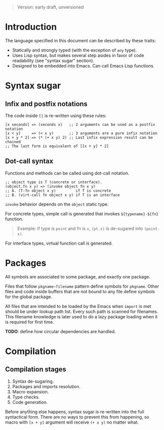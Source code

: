 > Version: early draft, unversioned

# Introduction

The language specified in this document can be described by these traits:

* Statically and strongly typed (with the exception of `any` type).
* Uses Lisp syntax, but makes several step asides in favor of code readability (see "syntax sugar" section).
* Designed to be embedded into Emacs. Can call Emacs Lisp functions.

# Syntax sugar

## Infix and postfix notations

The code inside `[]` is re-written using these rules:

```elisp
[x seconds] => (seconds x)   ;; 2 arguments can be used as a postfix notation
[x < y]     => (< x y)       ;; 3 arguments are a pure infix notation
[x + y * 2] => (* (+ x y) 2) ;; Last infix expression result can be chained
;; The last form is equivalent of [[x + y] * 2]
```

## Dot-call syntax

Functions and methods can be called using dot-call notation.

```elisp
;; object type is T (concrete or interface).
(object.fn x y) => (invoke object fn x y)
;; A. (T-fn object x y)         if T is concrete
;; B. (virt-call fn object x y) if T is an interface
```

`invoke` behavior depends on the `object` static type.

For concrete types, simple call is generated that invokes `${typename}-${fn}` function.
> Example: if type is `point` and fn is `x`, `(pt.x)` is de-sugared into `(point-x)`.

For interface types, virtual function call is generated.

# Packages

All symbols are associated to some package, and exactly one package.

Files that follow `pkgname~filename` pattern define symbols for `pkgname`.
Other files and code inside buffers that are not bound to any file define
symbols for the global package.

All files that are intended to be loaded by the Emacs when `import` is met
should be under lookup path list. Every such path is scanned for filenames.
This filename knowledge is later used to do a lazy package loading when
it is required for first time.

**TODO**: define how circular dependencies are handled.


# Compilation

## Compilation stages

1. Syntax de-sugaring.
2. Packages and imports resolution.
3. Macro expansion.
4. Type checks.
5. Code generation.

Before anything else happens, syntax sugar is re-written into the full
syntactical form. There are no ways to prevent this from happening,
so macro with `[x + y]` argument will receive `(+ x y)` no matter what.
